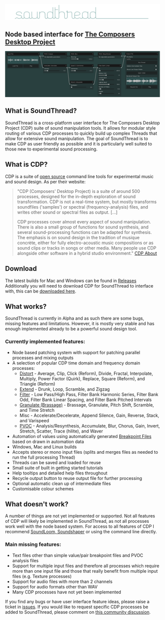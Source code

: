![soundthread logo](readmeimages/logo.png?raw=true)
## Node based interface for [The Composers Desktop Project](https://www.composersdesktop.com/)
![soundthread ui](readmeimages/main_screenshot.png?raw=true)
## What is SoundThread?
SoundThread is a cross-platform user interface for The Composers Desktop Project (CDP) suite of sound manipulation tools. It allows for modular style routing of various CDP processes to quickly build up complex Threads that allow for extensive sound manipulation. The goal of SoundThread is to make CDP as user friendly as possible and it is particularly well suited to those new to experimental sound processing. 

## What is CDP?

CDP is a suite of [open source](https://github.com/ComposersDesktop/CDP8) command line tools for experimental music and sound design. As per their website:

> "CDP (Composers' Desktop Project) is a suite of around 500 processes, designed for the in-depth exploration of sound transformation. CDP is not a real-time system, but mostly transforms soundfiles ('samples') or spectral (frequency-analysis) files, and writes other sound or spectral files as output. [...]
> 
> CDP processes cover almost every aspect of sound manipulation. There is also a small group of functions for sound synthesis, and several sound-processing functions can be adapted for synthesis. The emphasis is on sound design in the tradition of musique concrète, either for fully electro-acoustic music compositions or as sound clips or tracks in songs or other media. Many people use CDP alongside other software in a hybrid studio environment."
> [CDP About](https://www.composersdesktop.com/docs/html/cdphome.htm)

## Download
The latest builds for Mac and Windows can be found in [Releases](https://github.com/j-p-higgins/SoundThread/releases/latest)
Additionally you will need to download CDP for SoundThread to interface with, this can be [downloaded here](https://www.unstablesound.net/cdp.html).

## What works?
SoundThread is currently in Alpha and as such there are some bugs, missing features and limitations. However, it is mostly very stable and has enough implemented already to be a powerful sound design tool.
### Currently implemented features:
- Node based patching system with support for patching parallel processes and mixing outputs
- A selection of popular CDP time domain and frequency domain processes:
  - [Distort](https://www.composersdesktop.com/docs/html/ccdpndex.htm#DISTORT) - Average, Clip, Click (Reform), Divide, Fractal, Interpolate, Multiply, Power Factor (Quirk), Replace, Square (Reform), and Triangle (Reform)
  - [Extend](https://www.composersdesktop.com/docs/html/ccdpndex.htm#EXTEND) -  Drunk, Loop, Scramble, and Zigzag
  - [Filter](https://www.composersdesktop.com/docs/html/ccdpndex.htm#FILTER) - Low Pass/High Pass, Filter Bank Harmonic Series, Filter Bank Odd, Filter Bank Linear Spacing, and Filter Bank Pitched Intervals
  - [Granulate (Brassage)](https://www.composersdesktop.com/docs/html/cgromody.htm#BRASSAGE) - Brassage, Granulate, Pitch Shift, Scramble, and Time Stretch
  - Misc - Accelerate/Decelerate, Append Silence, Gain, Reverse, Stack, and Varispeed
  - [PVOC](https://www.composersdesktop.com/docs/html/cspecndx.htm) - Analysis/Resynthesis, Accumulate, Blur, Chorus, Gain, Invert, Stretch, Scatter, Trace (hilite), and Waver
- Automation of values using automatically generated [Breakpoint Files](https://www.composersdesktop.com/docs/html//filestxt.htm#BREAKPOINTFILES) based on drawn in automation data
- Windows, Mac and Linux builds
- Accepts stereo or mono input files (splits and merges files as needed to run the full processing Thread)
- Threads can be saved and loaded for reuse
- Small suite of built in getting started tutorials
- Help tooltips and detailed help files throughout
- Recycle output button to reuse output file for further processing 
- Optional automatic clean up of intermediate files
- Customisable colour schemes
 
## What doesn't work?
A number of things are not yet implemented or supported. Not all features of CDP will likely be implemented in SoundThread, as not all processes work well with the node based system. For access to all features of CDP I recommend [SoundLoom, Soundshaper](https://www.composersdesktop.com/docs/html/cdphome.htm#GUIS) or using the command line directly.
### Main missing features:
- Text files other than simple value/pair breakpoint files and PVOC analysis files
- Support for multiple input files and therefore all processes which require more than one input file and those that really benefit from multiple input files (e.g. Texture processes)
- Support for audio files with more than 2 channels
- Support for audio formats other than WAV
- Many CDP processes have not yet been implemented

If you find any bugs or have user interface feature ideas, please raise a ticket in [issues](https://github.com/j-p-higgins/SoundThread/issues). If you would like to request specific CDP processes be added to SoundThread, please comment on [this community discussion](https://github.com/j-p-higgins/SoundThread/discussions/59).
